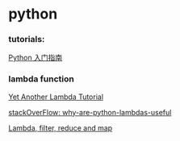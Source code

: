 # python

### tutorials:

[Python 入门指南](http://www.pythondoc.com/pythontutorial3/index.html)

### lambda function

[Yet Another Lambda Tutorial](https://pythonconquerstheuniverse.wordpress.com/2011/08/29/lambda_tutorial/)

[stackOverFlow: why-are-python-lambdas-useful ](https://stackoverflow.com/questions/890128/why-are-python-lambdas-useful)

[Lambda, filter, reduce and map](http://www.python-course.eu/lambda.php)
